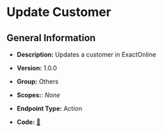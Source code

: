 # Update Customer

## General Information

- **Description:** Updates a customer in ExactOnline

- **Version:** 1.0.0
- **Group:** Others
- **Scopes:**: _None_
- **Endpoint Type:** Action
- **Code:** [🔗](https://github.com/NangoHQ/integration-templates/tree/main/integrations/exact-online/actions/update-customer.ts)
